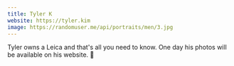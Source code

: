 ```yaml
---
title: Tyler K
website: https://tyler.kim  
image: https://randomuser.me/api/portraits/men/3.jpg
---
```


Tyler owns a Leica and that's all you need to know. One day his photos will be available on his website. :eyes:


